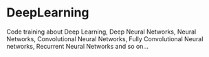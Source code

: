 # DeepLearning
Code training about Deep Learning, Deep Neural Networks, Neural Networks, Convolutional Neural Networks, Fully Convolutional Neural networks, Recurrent Neural Networks and so on...
